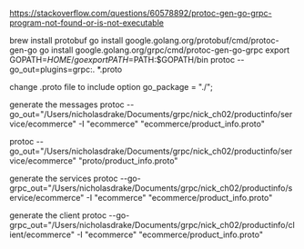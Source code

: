 https://stackoverflow.com/questions/60578892/protoc-gen-go-grpc-program-not-found-or-is-not-executable

brew install protobuf
go install google.golang.org/protobuf/cmd/protoc-gen-go
go install google.golang.org/grpc/cmd/protoc-gen-go-grpc
export GOPATH=$HOME/go
export PATH=$PATH:$GOPATH/bin
protoc --go_out=plugins=grpc:. *.proto

change .proto file to include
option go_package = "./";

generate the messages
protoc --go_out="/Users/nicholasdrake/Documents/grpc/nick_ch02/productinfo/service/ecommerce" -I "ecommerce" "ecommerce/product_info.proto"

protoc --go_out="/Users/nicholasdrake/Documents/grpc/nick_ch02/productinfo/service/ecommerce" "proto/product_info.proto"


generate the services
protoc --go-grpc_out="/Users/nicholasdrake/Documents/grpc/nick_ch02/productinfo/service/ecommerce" -I "ecommerce" "ecommerce/product_info.proto"

generate the client
protoc --go-grpc_out="/Users/nicholasdrake/Documents/grpc/nick_ch02/productinfo/client/ecommerce" -I "ecommerce" "ecommerce/product_info.proto"
